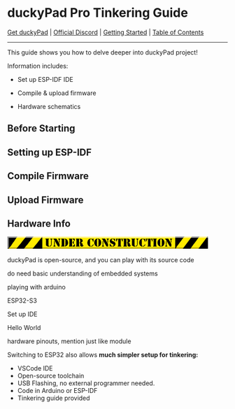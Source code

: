 # duckyPad Pro Tinkering Guide

[Get duckyPad](https://www.tindie.com/products/21984/) | [Official Discord](https://discord.gg/4sJCBx5) | [Getting Started](getting_started.md) | [Table of Contents](#table-of-contents)

-----------

This guide shows you how to delve deeper into duckyPad project!

Information includes:

* Set up ESP-IDF IDE

* Compile & upload firmware

* Hardware schematics

## Before Starting


## Setting up ESP-IDF

## Compile Firmware

## Upload Firmware

## Hardware Info

![Alt text](../resources/photos/underc.gif)


duckyPad is open-source, and you can play with its source code 

do need basic understanding of embedded systems

playing with arduino


ESP32-S3

Set up IDE

Hello World

hardware pinouts, mention just like module

Switching to ESP32 also allows **much simpler setup for tinkering:**

* VSCode IDE
* Open-source toolchain
* USB Flashing, no external programmer needed.
* Code in Arduino or ESP-IDF
* Tinkering guide provided